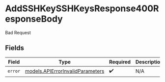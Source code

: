 # AddSSHKeySSHKeysResponse400ResponseBody

Bad Request


## Fields

| Field                                                                      | Type                                                                       | Required                                                                   | Description                                                                |
| -------------------------------------------------------------------------- | -------------------------------------------------------------------------- | -------------------------------------------------------------------------- | -------------------------------------------------------------------------- |
| `error`                                                                    | [models.APIErrorInvalidParameters](../models/apierrorinvalidparameters.md) | :heavy_check_mark:                                                         | N/A                                                                        |
